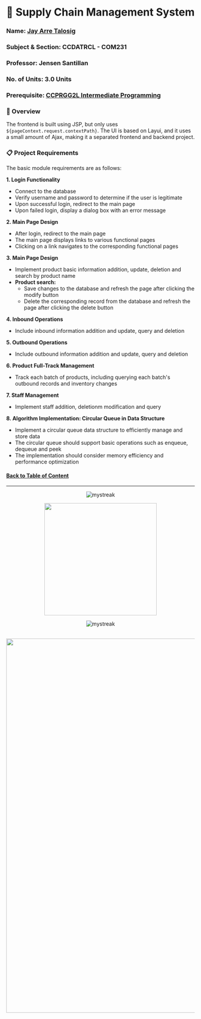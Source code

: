 # 💫 Supply Chain Management System

### Name: [Jay Arre Talosig](https://github.com/flexycode)
### Subject & Section: CCDATRCL - COM231
### Professor: Jensen Santillan         
### No. of Units: 3.0 Units
### Prerequisite: [CCPRGG2L Intermediate Programming](https://github.com/flexycode/CCPRGG2L_INTERMEDIATE_PROGRAMMING)

### 🧠 Overview 
The frontend is built using JSP, but only uses `${pageContext.request.contextPath}`. 
The UI is based on Layui, and it uses a small amount of Ajax, making it a separated frontend and backend project.

### 📋 Project Requirements

The basic module requirements are as follows:

**1. Login Functionality**
* Connect to the database
* Verify username and password to determine if the user is legitimate
* Upon successful login, redirect to the main page
* Upon failed login, display a dialog box with an error message

**2. Main Page Design**
* After login, redirect to the main page
* The main page displays links to various functional pages
* Clicking on a link navigates to the corresponding functional pages

**3. Main Page Design**
* Implement product basic information addition, update, deletion and search by product name
* **Product search:**
  - Save changes to the database and refresh the page after clicking the modify button
  - Delete the corresponding record from the database and refresh the page after clicking the delete button
 
**4. Inbound Operations**
* Include inbound information addition and update, query and deletion

**5. Outbound Operations**
* Include outbound information addition and update, query and deletion

**6. Product Full-Track Management**
* Track each batch of products, including querying each batch's outbound records and inventory changes

**7. Staff Management**
* Implement staff addition, deletionm modification and query

**8. Algorithm Implementation: Circular Queue in Data Structure**
* Implement a circular queue data structure to efficiently manage and store data
* The circular queue should support basic operations such as enqueue, dequeue and peek
* The implementation should consider memory efficiency and performance optimization




<!-- Introduction Pannel button link, it will redirect to the top -->
#### [Back to Table of Content](#-overview)

<!-- End point line insert Thanks for visiting enjoy your day, feel free to modify this  -->
---
<p align="center">
<img src="https://readme-typing-svg.demolab.com/?lines=Thanks+For+Visiting+Enjoy+Your+Day+~!;" alt="mystreak"/>
</p>

<!-- Genshin Impact -->
<div align="center">
<img src="https://media.giphy.com/media/qr4CNpxIL6wwNUYZsL/giphy.gif?cid=ecf05e47iqq0k4rx0kv1fb3w4hl8dja3ouiqzx4vz1665i6b&ep=v1_stickers_search&rid=giphy.gif&ct=s" width="300">
</div>

<!-- End point line insert Comeback again next time, feel free to modify this  -->
<p align="center">
<img src="https://readme-typing-svg.demolab.com/?lines=💎💎Come+Back+Again+next+time💎💎" alt="mystreak"/>
</p>

</p>
    
<br>
<!-- End point insert background effect line of sight color red -->
<img src="https://user-images.githubusercontent.com/74038190/212284100-561aa473-3905-4a80-b561-0d28506553ee.gif" width="1000">

  
